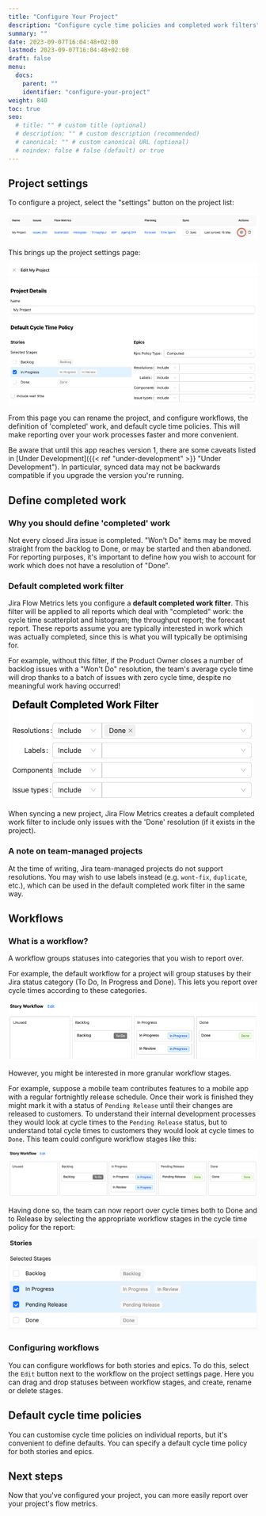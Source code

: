 ```yaml
---
title: "Configure Your Project"
description: "Configure cycle time policies and completed work filters"
summary: ""
date: 2023-09-07T16:04:48+02:00
lastmod: 2023-09-07T16:04:48+02:00
draft: false
menu:
  docs:
    parent: ""
    identifier: "configure-your-project"
weight: 840
toc: true
seo:
  # title: "" # custom title (optional)
  # description: "" # custom description (recommended)
  # canonical: "" # custom canonical URL (optional)
  # noindex: false # false (default) or true
---
```


## Project settings

To configure a project, select the "settings" button on the project list:

![Project settings button](projects-list-project-settings.png)

This brings up the project settings page:

![Project settings page](project-settings.png)

From this page you can rename the project, and configure workflows, the definition of 'completed' work, and default cycle time policies. This will make reporting over your work processes faster and more convenient.

Be aware that until this app reaches version 1, there are some caveats listed in [Under Development]({{< ref "under-development" >}} "Under Development"). In particular, synced data may not be backwards compatible if you upgrade the version you're running.

## Define completed work

### Why you should define 'completed' work

Not every closed Jira issue is completed. "Won't Do" items may be moved straight from the backlog to Done, or may be started and then abandoned. For reporting purposes, it's important to define how you wish to account for work which does not have a resolution of "Done".

### Default completed work filter

Jira Flow Metrics lets you configure a **default completed work filter**. This filter will be applied to all reports which deal with "completed" work: the cycle time scatterplot and histogram; the throughput report; the forecast report. These reports assume you are typically interested in work which was actually completed, since this is what you will typically be optimising for.

For example, without this filter, if the Product Owner closes a number of backlog issues with a "Won't Do" resolution, the team's average cycle time will drop thanks to a batch of issues with zero cycle time, despite no meaningful work having occurred!

![Default completed work filter](completed-work-filter.png)

When syncing a new project, Jira Flow Metrics creates a default completed work filter to include only issues with the 'Done' resolution (if it exists in the project).

### A note on team-managed projects

At the time of writing, Jira team-managed projects do not support resolutions. You may wish to use labels instead (e.g. `wont-fix`, `duplicate`, etc.), which can be used in the default completed work filter in the same way.

## Workflows

### What is a workflow?

A workflow groups statuses into categories that you wish to report over.

For example, the default workflow for a project will group statuses by their Jira status category (To Do, In Progress and Done). This lets you report over cycle times according to these categories.

![A default story workflow](story-workflow.png)

However, you might be interested in more granular workflow stages.

For example, suppose a mobile team contributes features to a mobile app with a regular fortnightly release schedule. Once their work is finished they might mark it with a status of `Pending Release` until their changes are released to customers. To understand their internal development processes they would look at cycle times to the `Pending Release` status, but to understand total cycle times to customers they would look at cycle times to `Done`. This team could configure workflow stages like this:

![A configured workflow for mobile](pending-release-workflow.png)

Having done so, the team can now report over cycle times both to Done and to Release by selecting the appropriate workflow stages in the cycle time policy for the report:

![Selecting workflow stages](pending-release-stages.png)

### Configuring workflows

You can configure workflows for both stories and epics. To do this, select the `Edit` button next to the workflow on the project settings page. Here you can drag and drop statuses between workflow stages, and create, rename or delete stages.

## Default cycle time policies

You can customise cycle time policies on individual reports, but it's convenient to define defaults. You can specify a default cycle time policy for both stories and epics.

## Next steps

Now that you've configured your project, you can more easily report over your project's flow metrics.
